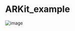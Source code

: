 # ARKit_example
![image](https://github.com/szt243660543/ARKit_example/blob/master/VID_20170619_1817151.gif) 
